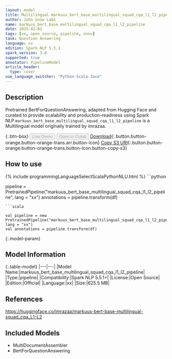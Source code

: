 ```yaml
---
layout: model
title: Multilingual markuus_bert_base_multilingual_squad_cqa_l1_l2_pipeline pipeline BertForQuestionAnswering from imrazaa
author: John Snow Labs
name: markuus_bert_base_multilingual_squad_cqa_l1_l2_pipeline
date: 2025-02-01
tags: [xx, open_source, pipeline, onnx]
task: Question Answering
language: xx
edition: Spark NLP 5.5.1
spark_version: 3.0
supported: true
annotator: PipelineModel
article_header:
  type: cover
use_language_switcher: "Python-Scala-Java"
---
```


## Description

Pretrained BertForQuestionAnswering, adapted from Hugging Face and curated to provide scalability and production-readiness using Spark NLP.`markuus_bert_base_multilingual_squad_cqa_l1_l2_pipeline` is a Multilingual model originally trained by imrazaa.

{:.btn-box}
<button class="button button-orange" disabled>Live Demo</button>
<button class="button button-orange" disabled>Open in Colab</button>
[Download](https://s3.amazonaws.com/auxdata.johnsnowlabs.com/public/models/markuus_bert_base_multilingual_squad_cqa_l1_l2_pipeline_xx_5.5.1_3.0_1738376816311.zip){:.button.button-orange.button-orange-trans.arr.button-icon}
[Copy S3 URI](s3://auxdata.johnsnowlabs.com/public/models/markuus_bert_base_multilingual_squad_cqa_l1_l2_pipeline_xx_5.5.1_3.0_1738376816311.zip){:.button.button-orange.button-orange-trans.button-icon.button-copy-s3}

## How to use



<div class="tabs-box" markdown="1">
{% include programmingLanguageSelectScalaPythonNLU.html %}
```python

pipeline = PretrainedPipeline("markuus_bert_base_multilingual_squad_cqa_l1_l2_pipeline", lang = "xx")
annotations =  pipeline.transform(df)   

```
```scala

val pipeline = new PretrainedPipeline("markuus_bert_base_multilingual_squad_cqa_l1_l2_pipeline", lang = "xx")
val annotations = pipeline.transform(df)

```
</div>

{:.model-param}
## Model Information

{:.table-model}
|---|---|
|Model Name:|markuus_bert_base_multilingual_squad_cqa_l1_l2_pipeline|
|Type:|pipeline|
|Compatibility:|Spark NLP 5.5.1+|
|License:|Open Source|
|Edition:|Official|
|Language:|xx|
|Size:|625.5 MB|

## References

https://huggingface.co/imrazaa/markuus-bert-base-multilingual-squad_cqa_L1-L2

## Included Models

- MultiDocumentAssembler
- BertForQuestionAnswering